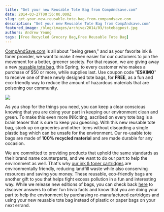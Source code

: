 ```yaml
---
title: "Get your new Reusable Tote Bag from CompAndsave.com"
date: 2014-03-27T00:56:00.000Z
slug: get-your-new-reusable-tote-bag-from-compandsave-com
description: "Get your new Reusable Tote Bag from CompAndsave.com"
featured_image: /blog/images/archive/2014/03/totebagpost.jpg
authors: Andrew Yeung
tags: [Free Recycled Grocery Bag,Free Reusable Tote Bag]
---
```


[CompAndSave.com](https://www.compandsave.com/) is all about "being green," and as your favorite ink & toner provider, we want to make it even easier for our customers to join the movement for a better, greener society. For that reason, we are giving away a new [reusable tote bag](https://www.compandsave.com), this Spring, to every customer who makes a purchase of $50 or more, while supplies last. Use coupon code "**ESKIMO**" to receive one of these newly designed tote bags, for **FREE**, as a fun and eco-friendly way to reduce the amount of hazardous materials that are poisoning our community.

[![](/blog/images/totebag-post.jpg)](https://www.compandsave.com)

 As you shop for the things you need, you can keep a clear conscious knowing that you are doing your part in keeping our environment clean and green. To make this even more INKciting, ascribed on every tote bag is a brain teaser that is sure to keep you guessing. With this new reusable tote bag, stock up on groceries and other items without discarding a single plastic bag which can be unsafe for the environment. Our re-usable tote bags are made of **100% recycled material** and are made durable for any occasion.

 We are committed to providing products that uphold the same standards as their brand name counterparts, and we want to do our part to help the environment as well. That's why [our ink & toner cartridges](https://www.compandsave.com/) are environmentally friendly, reducing landfill waste while also conserving resources and saving you money. These reusable, eco-friendly bags are another gift to you that helps fight excess pollution in a fun and interesting way. While we release new editions of bags, you can check back [here](https://www.compandsave.com) to discover answers to other fun trivia facts and know that you are doing your part to help the environment by purchasing re-manufactured cartridges and using your new reusable tote bag instead of plastic or paper bags on your next errand.